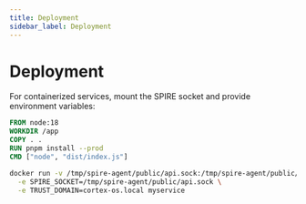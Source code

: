 ```yaml
---
title: Deployment
sidebar_label: Deployment
---
```


# Deployment

For containerized services, mount the SPIRE socket and provide environment variables:

```Dockerfile
FROM node:18
WORKDIR /app
COPY . .
RUN pnpm install --prod
CMD ["node", "dist/index.js"]
```

```bash
docker run -v /tmp/spire-agent/public/api.sock:/tmp/spire-agent/public/api.sock \
  -e SPIRE_SOCKET=/tmp/spire-agent/public/api.sock \
  -e TRUST_DOMAIN=cortex-os.local myservice

```